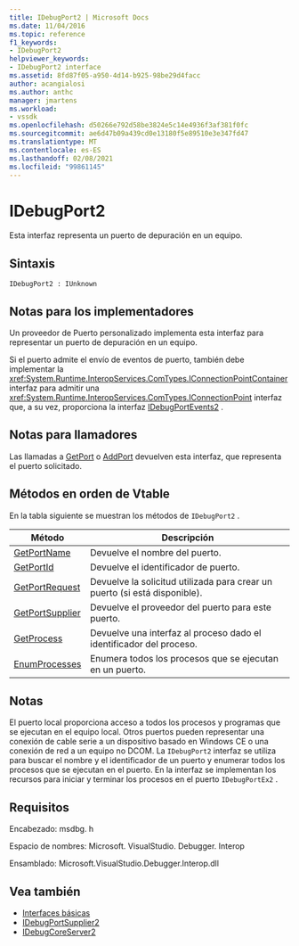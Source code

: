```yaml
---
title: IDebugPort2 | Microsoft Docs
ms.date: 11/04/2016
ms.topic: reference
f1_keywords:
- IDebugPort2
helpviewer_keywords:
- IDebugPort2 interface
ms.assetid: 8fd87f05-a950-4d14-b925-98be29d4facc
author: acangialosi
ms.author: anthc
manager: jmartens
ms.workload:
- vssdk
ms.openlocfilehash: d50266e792d58be3824e5c14e4936f3af381f0fc
ms.sourcegitcommit: ae6d47b09a439cd0e13180f5e89510e3e347fd47
ms.translationtype: MT
ms.contentlocale: es-ES
ms.lasthandoff: 02/08/2021
ms.locfileid: "99861145"
---
```

# <a name="idebugport2"></a>IDebugPort2
Esta interfaz representa un puerto de depuración en un equipo.

## <a name="syntax"></a>Sintaxis

```
IDebugPort2 : IUnknown
```

## <a name="notes-for-implementers"></a>Notas para los implementadores
 Un proveedor de Puerto personalizado implementa esta interfaz para representar un puerto de depuración en un equipo.

 Si el puerto admite el envío de eventos de puerto, también debe implementar la <xref:System.Runtime.InteropServices.ComTypes.IConnectionPointContainer> interfaz para admitir una <xref:System.Runtime.InteropServices.ComTypes.IConnectionPoint> interfaz que, a su vez, proporciona la interfaz [IDebugPortEvents2](../../../extensibility/debugger/reference/idebugportevents2.md) .

## <a name="notes-for-callers"></a>Notas para llamadores
 Las llamadas a [GetPort](../../../extensibility/debugger/reference/idebugportsupplier2-getport.md) o [AddPort](../../../extensibility/debugger/reference/idebugportsupplier2-addport.md) devuelven esta interfaz, que representa el puerto solicitado.

## <a name="methods-in-vtable-order"></a>Métodos en orden de Vtable
 En la tabla siguiente se muestran los métodos de `IDebugPort2` .

|Método|Descripción|
|------------|-----------------|
|[GetPortName](../../../extensibility/debugger/reference/idebugport2-getportname.md)|Devuelve el nombre del puerto.|
|[GetPortId](../../../extensibility/debugger/reference/idebugport2-getportid.md)|Devuelve el identificador de puerto.|
|[GetPortRequest](../../../extensibility/debugger/reference/idebugport2-getportrequest.md)|Devuelve la solicitud utilizada para crear un puerto (si está disponible).|
|[GetPortSupplier](../../../extensibility/debugger/reference/idebugport2-getportsupplier.md)|Devuelve el proveedor del puerto para este puerto.|
|[GetProcess](../../../extensibility/debugger/reference/idebugport2-getprocess.md)|Devuelve una interfaz al proceso dado el identificador del proceso.|
|[EnumProcesses](../../../extensibility/debugger/reference/idebugport2-enumprocesses.md)|Enumera todos los procesos que se ejecutan en un puerto.|

## <a name="remarks"></a>Notas
 El puerto local proporciona acceso a todos los procesos y programas que se ejecutan en el equipo local. Otros puertos pueden representar una conexión de cable serie a un dispositivo basado en Windows CE o una conexión de red a un equipo no DCOM. La `IDebugPort2` interfaz se utiliza para buscar el nombre y el identificador de un puerto y enumerar todos los procesos que se ejecutan en el puerto. En la interfaz se implementan los recursos para iniciar y terminar los procesos en el puerto `IDebugPortEx2` .

## <a name="requirements"></a>Requisitos
 Encabezado: msdbg. h

 Espacio de nombres: Microsoft. VisualStudio. Debugger. Interop

 Ensamblado: Microsoft.VisualStudio.Debugger.Interop.dll

## <a name="see-also"></a>Vea también
- [Interfaces básicas](../../../extensibility/debugger/reference/core-interfaces.md)
- [IDebugPortSupplier2](../../../extensibility/debugger/reference/idebugportsupplier2.md)
- [IDebugCoreServer2](../../../extensibility/debugger/reference/idebugcoreserver2.md)
